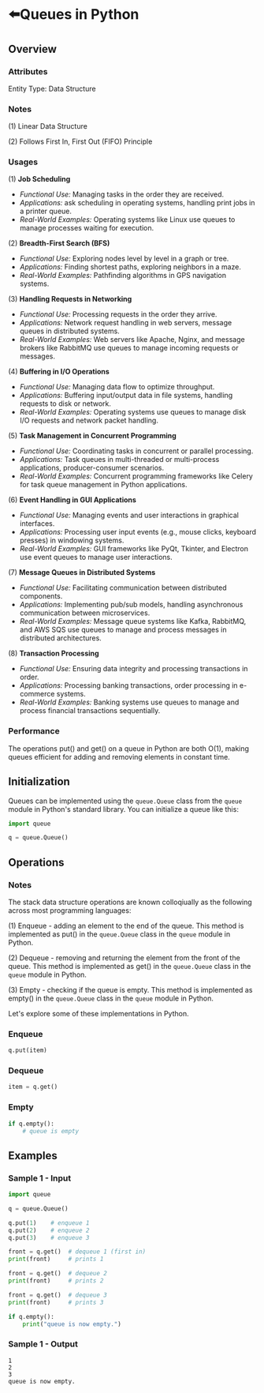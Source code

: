 # ⬅️Queues in Python
## Overview
### Attributes
Entity Type: Data Structure

### Notes
(1) Linear Data Structure

(2) Follows First In, First Out (FIFO) Principle

### Usages
(1) **Job Scheduling**
- *Functional Use:* Managing tasks in the order they are received.
- *Applications:* ask scheduling in operating systems, handling print jobs in a printer queue.
- *Real-World Examples:* Operating systems like Linux use queues to manage processes waiting for execution.

(2) **Breadth-First Search (BFS)**
- *Functional Use:* Exploring nodes level by level in a graph or tree.
- *Applications:* Finding shortest paths, exploring neighbors in a maze.
- *Real-World Examples:* Pathfinding algorithms in GPS navigation systems.

(3) **Handling Requests in Networking**
- *Functional Use:* Processing requests in the order they arrive.
- *Applications:* Network request handling in web servers, message queues in distributed systems.
- *Real-World Examples:* Web servers like Apache, Nginx, and message brokers like RabbitMQ use queues to manage incoming requests or messages.

(4) **Buffering in I/O Operations**
- *Functional Use:* Managing data flow to optimize throughput.
- *Applications:* Buffering input/output data in file systems, handling requests to disk or network.
- *Real-World Examples:* Operating systems use queues to manage disk I/O requests and network packet handling.

(5) **Task Management in Concurrent Programming**
- *Functional Use:* Coordinating tasks in concurrent or parallel processing.
- *Applications:* Task queues in multi-threaded or multi-process applications, producer-consumer scenarios.
- *Real-World Examples:* Concurrent programming frameworks like Celery for task queue management in Python applications.

(6) **Event Handling in GUI Applications**
- *Functional Use:* Managing events and user interactions in graphical interfaces.
- *Applications:* Processing user input events (e.g., mouse clicks, keyboard presses) in windowing systems.
- *Real-World Examples:* GUI frameworks like PyQt, Tkinter, and Electron use event queues to manage user interactions.

(7) **Message Queues in Distributed Systems**
- *Functional Use:* Facilitating communication between distributed components.
- *Applications:* Implementing pub/sub models, handling asynchronous communication between microservices.
- *Real-World Examples:* Message queue systems like Kafka, RabbitMQ, and AWS SQS use queues to manage and process messages in distributed architectures.

(8) **Transaction Processing**
- *Functional Use:* Ensuring data integrity and processing transactions in order.
- *Applications:* Processing banking transactions, order processing in e-commerce systems.
- *Real-World Examples:* Banking systems use queues to manage and process financial transactions sequentially.

### Performance
The operations put() and get() on a queue in Python are both O(1), making queues efficient for adding and removing elements in constant time.

## Initialization
Queues can be implemented using the `queue.Queue` class from the `queue` module in Python's standard library. You can initialize a queue like this:
```python
import queue

q = queue.Queue()
```

## Operations
### Notes
The stack data structure operations are known colloqiually as the following across most programming languages:

(1) Enqueue - adding an element to the end of the queue. This method is implemented as put() in the `queue.Queue` class in the `queue` module in Python.

(2) Dequeue - removing and returning the element from the front of the queue. This method is implemented as get() in the `queue.Queue` class in the `queue` module in Python.

(3) Empty - checking if the queue is empty. This method is implemented as empty() in the `queue.Queue` class in the `queue` module in Python.

Let's explore some of these implementations in Python.

### Enqueue
```python
q.put(item)
```

### Dequeue
```python
item = q.get()
```

### Empty
```python
if q.empty():
    # queue is empty
```

## Examples

### Sample 1 - Input
```python
import queue

q = queue.Queue()

q.put(1)    # enqueue 1
q.put(2)    # enqueue 2
q.put(3)    # enqueue 3

front = q.get()  # dequeue 1 (first in)
print(front)     # prints 1

front = q.get()  # dequeue 2
print(front)     # prints 2

front = q.get()  # dequeue 3
print(front)     # prints 3

if q.empty():
    print("queue is now empty.")
```

### Sample 1 - Output
```
1
2
3
queue is now empty.
```